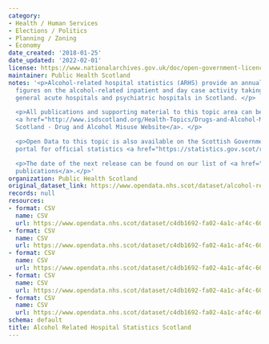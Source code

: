 ```yaml
---
category:
- Health / Human Services
- Elections / Politics
- Planning / Zoning
- Economy
date_created: '2018-01-25'
date_updated: '2022-02-01'
license: https://www.nationalarchives.gov.uk/doc/open-government-licence/version/3/
maintainer: Public Health Scotland
notes: '<p>Alcohol-related hospital statistics (ARHS) provide an annual update to
  figures on the alcohol-related inpatient and day case activity taking place within
  general acute hospitals and psychiatric hospitals in Scotland. </p>

  <p>All publications and supporting material to this topic area can be found on the
  <a href="http://www.isdscotland.org/Health-Topics/Drugs-and-Alcohol-Misuse/">ISD
  Scotland - Drug and Alcohol Misuse Website</a>. </p>

  <p>Open Data to this topic is also available on the Scottish Governments open data
  portal for official statistics <a href="https://statistics.gov.scot/resource?uri=http%3A%2F%2Fstatistics.gov.scot%2Fdata%2Falcohol-related-hospital-statistics">statistics.gov.scot</a>.</p>

  <p>The date of the next release can be found on our list of <a href="https://publichealthscotland.scot/publications/forthcoming-publications/">forthcoming
  publications</a>.</p>'
organization: Public Health Scotland
original_dataset_link: https://www.opendata.nhs.scot/dataset/alcohol-related-hospital-statistics-scotland
records: null
resources:
- format: CSV
  name: CSV
  url: https://www.opendata.nhs.scot/dataset/c4db1692-fa02-4a1c-af4c-6039c74633ea/resource/29452b1f-a7be-4e93-9e22-dfa120c2df26/download/arhs_agegender_01_02_2022.csv
- format: CSV
  name: CSV
  url: https://www.opendata.nhs.scot/dataset/c4db1692-fa02-4a1c-af4c-6039c74633ea/resource/2d158224-1adf-4ffc-8e65-a05fe5712ea0/download/arhs_deprivation_01_02_2022.csv
- format: CSV
  name: CSV
  url: https://www.opendata.nhs.scot/dataset/c4db1692-fa02-4a1c-af4c-6039c74633ea/resource/b0b520e8-3507-46cd-a9b5-cff03007bb57/download/arhs_councilarea_01_02_2022.csv
- format: CSV
  name: CSV
  url: https://www.opendata.nhs.scot/dataset/c4db1692-fa02-4a1c-af4c-6039c74633ea/resource/1cad0a45-a9ce-43f8-9aec-df0aac122764/download/arhs_hbr_01_02_2022.csv
- format: CSV
  name: CSV
  url: https://www.opendata.nhs.scot/dataset/c4db1692-fa02-4a1c-af4c-6039c74633ea/resource/5e6e7c94-4786-4299-bedb-29f7cfbd26ea/download/icd10.csv
schema: default
title: Alcohol Related Hospital Statistics Scotland
---
```

